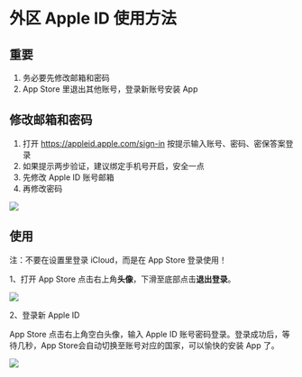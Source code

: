 # 外区 Apple ID 使用方法

## 重要
1. 务必要先修改邮箱和密码
2. App Store 里退出其他账号，登录新账号安装 App

## 修改邮箱和密码

1. 打开 <https://appleid.apple.com/sign-in> 按提示输入账号、密码、密保答案登录
2. 如果提示两步验证，建议绑定手机号开启，安全一点
3. 先修改 Apple ID 账号邮箱
4. 再修改密码

![](https://i.imgur.com/oX6Uo8v.png)

## 使用

注：不要在设置里登录 iCloud，而是在 App Store 登录使用！

1、打开 App Store 点击右上角**头像**，下滑至底部点击**退出登录**。

![](https://i.imgur.com/yUU2nmv.jpg)

2、登录新 Apple ID

App Store 点击右上角空白头像，输入 Apple ID 账号密码登录。登录成功后，等待几秒，App Store会自动切换至账号对应的国家，可以愉快的安装 App 了。

![](https://i.imgur.com/7NNJM5f.jpg)

